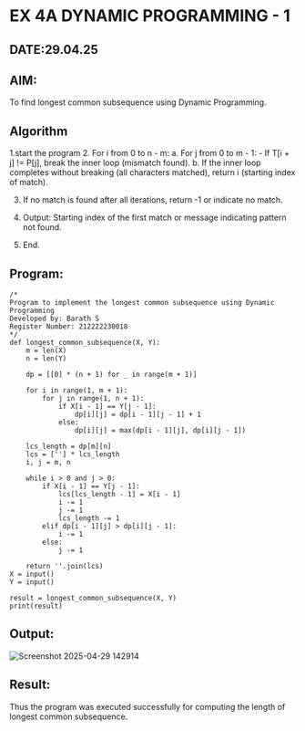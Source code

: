# EX 4A DYNAMIC PROGRAMMING - 1
## DATE:29.04.25
## AIM:
To find longest common subsequence using Dynamic Programming.
## Algorithm
1.start the program
2. For i from 0 to n - m:
   a. For j from 0 to m - 1:
      - If T[i + j] != P[j], break the inner loop (mismatch found).
   b. If the inner loop completes without breaking (all characters matched), return i (starting index of match).

3. If no match is found after all iterations, return -1 or indicate no match.

4. Output: Starting index of the first match or message indicating pattern not found.

5. End.
   

## Program:
```
/*
Program to implement the longest common subsequence using Dynamic Programming
Developed by: Barath S
Register Number: 212222230018
*/
def longest_common_subsequence(X, Y):
    m = len(X)
    n = len(Y)

    dp = [[0] * (n + 1) for _ in range(m + 1)]

    for i in range(1, m + 1):
        for j in range(1, n + 1):
            if X[i - 1] == Y[j - 1]:
                dp[i][j] = dp[i - 1][j - 1] + 1
            else:
                dp[i][j] = max(dp[i - 1][j], dp[i][j - 1])

    lcs_length = dp[m][n]
    lcs = [''] * lcs_length
    i, j = m, n

    while i > 0 and j > 0:
        if X[i - 1] == Y[j - 1]:
            lcs[lcs_length - 1] = X[i - 1]
            i -= 1
            j -= 1
            lcs_length -= 1
        elif dp[i - 1][j] > dp[i][j - 1]:
            i -= 1
        else:
            j -= 1

    return ''.join(lcs)
X = input()
Y = input()

result = longest_common_subsequence(X, Y)
print(result)
```

## Output:
![Screenshot 2025-04-29 142914](https://github.com/user-attachments/assets/996cea98-54f2-44e4-96fa-d1e1afc40b01)



## Result:
Thus the program was executed successfully for computing the length of longest common subsequence.
